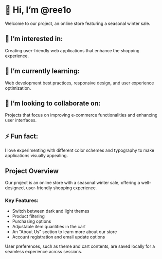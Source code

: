# 👋 Hi, I’m @ree1o

Welcome to our project, an online store featuring a seasonal winter sale. 

## 👀 I’m interested in:
Creating user-friendly web applications that enhance the shopping experience.

## 🌱 I’m currently learning:
Web development best practices, responsive design, and user experience optimization.

## 💞️ I’m looking to collaborate on:
Projects that focus on improving e-commerce functionalities and enhancing user interfaces.

## ⚡ Fun fact:
I love experimenting with different color schemes and typography to make applications visually appealing.

## Project Overview

Our project is an online store with a seasonal winter sale, offering a well-designed, user-friendly shopping experience. 

### Key Features:
- Switch between dark and light themes
- Product filtering
- Purchasing options
- Adjustable item quantities in the cart
- An "About Us" section to learn more about our store
- Account registration and email update options

User preferences, such as theme and cart contents, are saved locally for a seamless experience across sessions.
